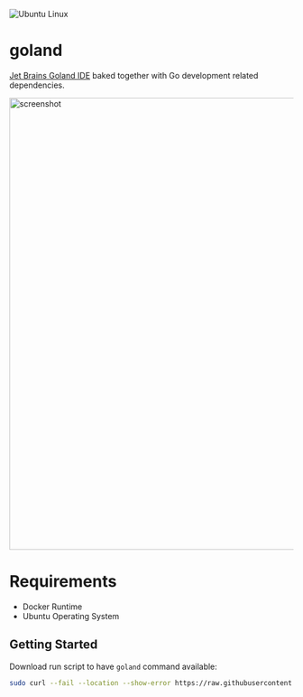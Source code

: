 ![Ubuntu Linux](https://img.shields.io/badge/tested-ubuntu-green.svg)

# goland

[Jet Brains Goland IDE](https://www.jetbrains.com/go/) baked together with Go development related dependencies.

<img src="https://www.jetbrains.com/go/img/screenshots/go_overview.png" alt="screenshot" width="800" />

# Requirements

- Docker Runtime
- Ubuntu Operating System

## Getting Started

Download run script to have `goland` command available:

```bash
sudo curl --fail --location --show-error https://raw.githubusercontent.com/suckowbiz/dockerside/master/goland/goland -o /usr/local/bin/goland && sudo chmod +x /usr/local/bin/goland
```
